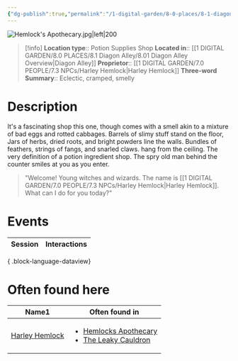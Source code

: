 ```yaml
---
{"dg-publish":true,"permalink":"/1-digital-garden/8-0-places/8-1-diagon-alley/8-1-02-hemlock-s-apothecary/","tags":["#place","diagon-alley","#shop"]}
---
```


![Hemlock's Apothecary.jpg|left|200](/img/user/1%20DIGITAL%20GARDEN/Images%20&%20Banners/Hemlock's%20Apothecary.jpg)
>[!info]
>**Location type**:: Potion Supplies Shop 
>**Located in**:: [[1 DIGITAL GARDEN/8.0 PLACES/8.1 Diagon Alley/8.01 Diagon Alley Overview\|Diagon Alley]]
>**Proprietor**:: [[1 DIGITAL GARDEN/7.0 PEOPLE/7.3 NPCs/Harley Hemlock\|Harley Hemlock]]
>**Three-word Summary**:: Eclectic, cramped, smelly 

# Description

It's a fascinating shop this one, though comes with a smell akin to a mixture of bad eggs and rotted cabbages. Barrels of slimy stuff stand on the floor, Jars of herbs, dried roots, and bright powders line the walls. Bundles of feathers, strings of fangs, and snarled claws. hang from the ceiling. The very definition of a potion ingredient shop. The spry old man behind the counter smiles at you as you enter.

>"Welcome! Young witches and wizards. The name is [[1 DIGITAL GARDEN/7.0 PEOPLE/7.3 NPCs/Harley Hemlock\|Harley Hemlock]]. What can I do for you today?"

# Events

| Session | Interactions |
| ------- | ------------ |

{ .block-language-dataview}

# Often found here

<div><table class="dataview table-view-table"><thead class="table-view-thead"><tr class="table-view-tr-header"><th class="table-view-th"><span>Name</span><span class="dataview small-text">1</span></th><th class="table-view-th"><span>Often found in</span></th></tr></thead><tbody class="table-view-tbody"><tr><td><span><a data-tooltip-position="top" aria-label="1 DIGITAL GARDEN/7.0 PEOPLE/7.3 NPCs/Harley Hemlock.md" data-href="1 DIGITAL GARDEN/7.0 PEOPLE/7.3 NPCs/Harley Hemlock.md" href="1 DIGITAL GARDEN/7.0 PEOPLE/7.3 NPCs/Harley Hemlock.md" class="internal-link" target="_blank" rel="noopener nofollow">Harley Hemlock</a></span></td><td><ul class="dataview dataview-ul dataview-result-list-ul"><li class="dataview-result-list-li"><span><a data-tooltip-position="top" aria-label="1 DIGITAL GARDEN/8.0 PLACES/8.1 Diagon Alley/8.1.02 Hemlock's Apothecary.md" data-href="1 DIGITAL GARDEN/8.0 PLACES/8.1 Diagon Alley/8.1.02 Hemlock's Apothecary.md" href="1 DIGITAL GARDEN/8.0 PLACES/8.1 Diagon Alley/8.1.02 Hemlock's Apothecary.md" class="internal-link" target="_blank" rel="noopener nofollow">Hemlocks Apothecary</a></span></li><li class="dataview-result-list-li"><span><a data-tooltip-position="top" aria-label="1 DIGITAL GARDEN/8.0 PLACES/8.1 Diagon Alley/8.1.01 The Leaky Cauldron.md" data-href="1 DIGITAL GARDEN/8.0 PLACES/8.1 Diagon Alley/8.1.01 The Leaky Cauldron.md" href="1 DIGITAL GARDEN/8.0 PLACES/8.1 Diagon Alley/8.1.01 The Leaky Cauldron.md" class="internal-link" target="_blank" rel="noopener nofollow">The Leaky Cauldron</a></span></li></ul></td></tr></tbody></table></div>